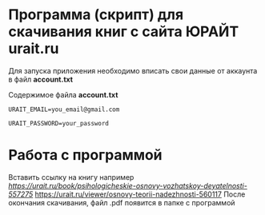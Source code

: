 # Программа (скрипт) для скачивания книг с сайта ЮРАЙТ urait.ru

Для запуска приложения необходимо вписать свои данные от аккаунта в файл **account.txt**

Содержимое файла **account.txt** 

`URAIT_EMAIL=you_email@gmail.com`

`URAIT_PASSWORD=your_password`

# Работа с программой

Вставить ссылку на книгу например
*https://urait.ru/book/psihologicheskie-osnovy-vozhatskoy-deyatelnosti-557275*
https://urait.ru/viewer/osnovy-teorii-nadezhnosti-560117
После окончания скачивания, файл .pdf появится в папке с программой